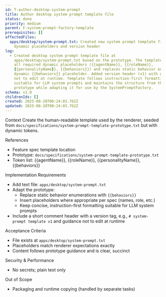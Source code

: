 ```yaml
---
id: T-author-desktop-system-prompt
title: Author desktop system prompt template file
status: done
priority: medium
parent: F-system-prompt-factory-template
prerequisites: []
affectedFiles:
  apps/desktop/system-prompt.txt: Created new system prompt template file with
    dynamic placeholders and version header
log:
  - Created desktop system prompt template file at
    apps/desktop/system-prompt.txt based on the prototype. The template includes
    all required dynamic placeholders ({{agentName}}, {{roleName}},
    {{personalityName}}, {{behaviors}}) and replaces static behavior enumerations with the
    dynamic {{behaviors}} placeholder. Added version header (v1) with guidance
    not to edit at runtime. Template follows instruction-first formatting
    suitable for LLM system prompts and maintains the structure from the
    prototype while adapting it for use by the SystemPromptFactory.
schema: v1.0
childrenIds: []
created: 2025-08-28T00:24:03.762Z
updated: 2025-08-28T00:24:03.762Z
---
```


Context
Create the human-readable template used by the renderer, seeded from `docs/specifications/system-prompt-template-prototype.txt` but with dynamic tokens.

References

- Feature spec template location
- Prototype: `docs/specifications/system-prompt-template-prototype.txt`
- Token list: {{agentName}}, {{roleName}}, {{personalityName}}, {{behaviors}}

Implementation Requirements

- Add text file: `apps/desktop/system-prompt.txt`
- Adapt the prototype:
  - Replace static behavior enumerations with `{{behaviors}}`
  - Insert placeholders where appropriate per spec (names, role, etc.)
  - Keep concise, instruction-first formatting suitable for LLM system prompts
- Include a short comment header with a version tag, e.g., `# system-prompt template v1` and guidance not to edit at runtime

Acceptance Criteria

- File exists at `apps/desktop/system-prompt.txt`
- Placeholders match renderer expectations exactly
- Content follows prototype guidance and is clear, succinct

Security & Performance

- No secrets; plain text only

Out of Scope

- Packaging and runtime copying (handled by separate tasks)
